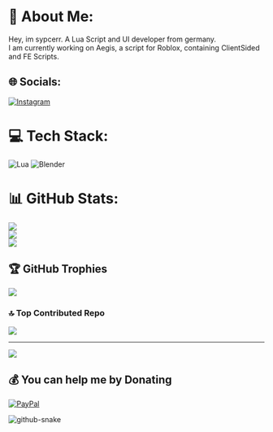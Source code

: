 # 💫 About Me:
Hey, im sypcerr. A Lua Script and UI developer from germany.<br>I am currently working on Aegis, a script for Roblox, containing ClientSided and FE Scripts.


## 🌐 Socials:
[![Instagram](https://img.shields.io/badge/Instagram-%23E4405F.svg?logo=Instagram&logoColor=white)](https://instagram.com/sypcerr) 

# 💻 Tech Stack:
![Lua](https://img.shields.io/badge/lua-%232C2D72.svg?style=flat&logo=lua&logoColor=white) ![Blender](https://img.shields.io/badge/blender-%23F5792A.svg?style=flat&logo=blender&logoColor=white)
# 📊 GitHub Stats:
![](https://github-readme-stats.vercel.app/api?username=sypcerr&theme=transparent&hide_border=true&include_all_commits=true&count_private=false)<br/>
![](https://nirzak-streak-stats.vercel.app/?user=sypcerr&theme=transparent&hide_border=true)<br/>
![](https://github-readme-stats.vercel.app/api/top-langs/?username=sypcerr&theme=transparent&hide_border=true&include_all_commits=true&count_private=false&layout=compact)

## 🏆 GitHub Trophies
![](https://github-profile-trophy.vercel.app/?username=sypcerr&theme=transparent&no-frame=false&no-bg=true&margin-w=4)

### 🔝 Top Contributed Repo
![](https://github-contributor-stats.vercel.app/api?username=sypcerr&limit=5&theme=transparent&combine_all_yearly_contributions=true)

---
[![](https://visitcount.itsvg.in/api?id=sypcerr&icon=2&color=1)](https://visitcount.itsvg.in)

  ## 💰 You can help me by Donating
  [![PayPal](https://img.shields.io/badge/PayPal-00457C?style=for-the-badge&logo=paypal&logoColor=white)](https://paypal.me/sypcer) 

  
<picture>
  <source media="(prefers-color-scheme: dark)" srcset="https://raw.githubusercontent.com/sypcerr/sypcerr/output/github-snake-dark.svg" />
  <source media="(prefers-color-scheme: light)" srcset="https://raw.githubusercontent.com/sypcerr/sypcerr/output/github-snake.svg" />
  <img alt="github-snake" src="https://raw.githubusercontent.com/sypcerr/sypcerr/output/github-snake.svg" />
</picture>
